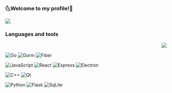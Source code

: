 ### 🌜Welcome to my profile!🌛
<a href="https://github.com/KXRXH">
  <img align="center" src="https://github-readme-stats.vercel.app/api?username=KXRXH&theme=midnight-purple&show_icons=true" />
</a>

### Languages and tools

<a href="https://github.com/KXRXH">
 <img align="right" src="https://github-readme-stats.vercel.app/api/top-langs/?username=KXRXH&layout=compact&theme=midnight-purple&show_icons=true&langs_count=8" />
</a>
<br>

![Go](https://img.shields.io/badge/-Go-000?&logo=Go&logoColor=00FFFF)
![Gorm](https://img.shields.io/badge/-Gorm-000?&logo=Go&logoColor=00FFFF)
![Fiber](https://img.shields.io/badge/-Fiber-000?&logo=Go&logoColor=00FFFF)


![JavaScript](https://img.shields.io/badge/-JavaScript-000?&logo=JavaScript)
![React](https://img.shields.io/badge/-React-000?&logo=React)
![Express](https://img.shields.io/badge/-Express-000?&logo=Express)
![Electron](https://img.shields.io/badge/-Electron-000?&logo=Electron)

![C++](https://img.shields.io/badge/-C++-000?&logo=c%2b%2b&logoColor=00599C)
![Qt](https://img.shields.io/badge/-Qt-000?&logo=Qt)

![Python](https://img.shields.io/badge/-Python-000?&logo=Python)
![Flask](https://img.shields.io/badge/-Flask-000?&logo=Flask)
![SqLite](https://img.shields.io/badge/-SqLite-000?&logo=SqLite&logoColor=89CFF0)

<!--
**KXRXH/KXRXH** is a ✨ _special_ ✨ repository because its `README.md` (this file) appears on your GitHub profile.

Here are some ideas to get you started:

- 🔭 I’m currently working on ...
- 🌱 I’m currently learning ...
- 👯 I’m looking to collaborate on ...
- 🤔 I’m looking for help with ...
- 💬 Ask me about ...
- 📫 How to reach me: ...
- 😄 Pronouns: ...
- ⚡ Fun fact: ...
-->
